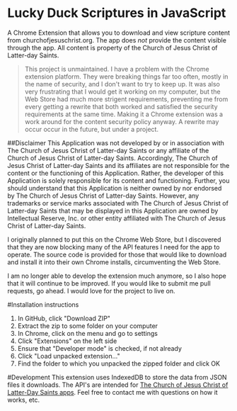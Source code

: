 Lucky Duck Scriptures in JavaScript
==============

A Chrome Extension that allows you to download and view scripture content from churchofjesuschrist.org. The app does _not_ provide the content visible through the app. All content is property of the Church of Jesus Christ of Latter-day Saints.

>This project is unmaintained. I have a problem with the Chrome extension platform. They were breaking things far too often, mostly in the name of security, and I don't want to try to keep up. It was also very frustrating that I would get it working on my computer, but the Web Store had much more strigent requirements, preventing me from every getting a rewrite that both worked and satisfied the security requirements at the same time. Making it a Chrome extension was a work around for the content security policy anyway. A rewrite may occur occur in the future, but under a project.

##Disclaimer
This Application was not developed by or in association with The Church of Jesus Christ of Latter-day Saints or any affiliate of the Church of Jesus Christ of Latter-day Saints. Accordingly, The Church of Jesus Christ of Latter-day Saints and its affiliates are not responsible for the content or the functioning of this Application. Rather, the developer of this Application is solely responsible for its content and functioning. Further, you should understand that this Application is neither owned by nor endorsed by The Church of Jesus Christ of Latter-day Saints. However, any trademarks or service marks associated with The Church of Jesus Christ of Latter-day Saints that may be displayed in this Application are owned by Intellectual Reserve, Inc. or other entity affiliated with The Church of Jesus Christ of Latter-day Saints.

I originally planned to put this on the Chrome Web Store, but I discovered that they are now blocking many of the API features I need for the app to operate. The source code is provided for those that would like to download and install it into their own Chrome installs, circumventing the Web Store.

I am no longer able to develop the extension much anymore, so I also hope that it will continue to be improved. If you would like to submit me pull requests, go ahead. I would love for the project to live on.

#Installation instructions
1. In GitHub, click "Download ZIP"
2. Extract the zip to some folder on your computer
2. In Chrome, click on the menu and go to settings
3. Click "Extensions" on the left side
4. Ensure that "Developer mode" is checked, if not already
5. Click "Load unpacked extension..."
6. Find the folder to which you unpacked the zipped folder and click OK

#Development
This extension uses IndexedDB to store the data from JSON files it downloads. The API's are intended for [The Church of Jesus Christ of Latter-Day Saints apps](https://churchofjesuschrist.org). Feel free to contact me with questions on how it works, etc.
